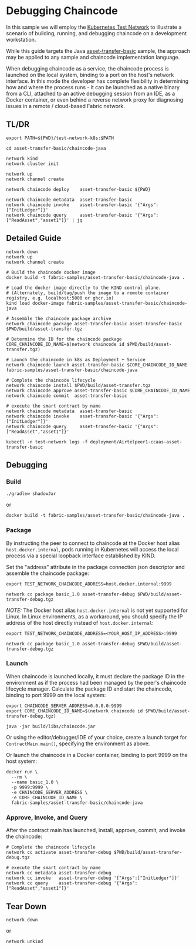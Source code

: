 # Debugging Chaincode

In this sample we will employ the [Kubernetes Test Network](../README.md) to illustrate a scenario of
building, running, and debugging chaincode on a development workstation.

While this guide targets the Java [asset-transfer-basic](../../asset-transfer-basic/chaincode-java) sample, the approach 
may be applied to any sample and chaincode implementation language.

When debugging chaincode as a service, the chaincode process is launched on the local system, binding to a port 
on the host's network interface.  In this mode the developer has complete flexibility in determining how and where the 
process runs - it can be launched as a native binary from a CLI, attached to an active debugging session from an IDE,
as a Docker container, or even behind a reverse network proxy for diagnosing issues in a remote / cloud-based Fabric 
network.


## TL/DR

```
export PATH=${PWD}/test-network-k8s:$PATH

cd asset-transfer-basic/chaincode-java 

network kind
network cluster init 
```
```
network up 
network channel create
```
```
network chaincode deploy    asset-transfer-basic ${PWD}
```
```
network chaincode metadata  asset-transfer-basic
network chaincode invoke    asset-transfer-basic '{"Args":["InitLedger"]}'
network chaincode query     asset-transfer-basic '{"Args":["ReadAsset","asset1"]}' | jq 
```

## Detailed Guide

```shell
network down
network up
network channel create
```

```shell
# Build the chaincode docker image 
docker build -t fabric-samples/asset-transfer-basic/chaincode-java .

# Load the docker image directly to the KIND control plane.  
# (Alternately, build/tag/push the image to a remote container registry, e.g. localhost:5000 or ghcr.io) 
kind load docker-image fabric-samples/asset-transfer-basic/chaincode-java
```

```shell
# Assemble the chaincode package archive 
network chaincode package asset-transfer-basic asset-transfer-basic $PWD/build/asset-transfer.tgz

# Determine the ID for the chaincode package 
CORE_CHAINCODE_ID_NAME=$(network chaincode id $PWD/build/asset-transfer.tgz)

# Launch the chaincode in k8s as Deployment + Service 
network chaincode launch asset-transfer-basic $CORE_CHAINCODE_ID_NAME fabric-samples/asset-transfer-basic/chaincode-java

# Complete the chaincode lifecycle 
network chaincode install $PWD/build/asset-transfer.tgz 
network chaincode approve asset-transfer-basic $CORE_CHAINCODE_ID_NAME
network chaincode commit  asset-transfer-basic
```

```shell
# execute the smart contract by name 
network chaincode metadata  asset-transfer-basic
network chaincode invoke    asset-transfer-basic '{"Args":["InitLedger"]}'
network chaincode query     asset-transfer-basic '{"Args":["ReadAsset","asset1"]}'
```

```shell
kubectl -n test-network logs -f deployment/Airtelpeer1-ccaas-asset-transfer-basic
```

## Debugging

### Build

```shell
./gradlew shadowJar
```
or
```shell
docker build -t fabric-samples/asset-transfer-basic/chaincode-java . 
```


### Package

By instructing the peer to connect to chaincode at the Docker host alias `host.docker.internal`, pods running in
Kubernetes will access the local process via a special loopback interface established by KIND.

Set the "address" attribute in the package connection.json descriptor and assemble the chaincode package:
```shell
export TEST_NETWORK_CHAINCODE_ADDRESS=host.docker.internal:9999

network cc package basic_1.0 asset-transfer-debug $PWD/build/asset-transfer-debug.tgz
```

*NOTE:* The Docker host alias `host.docker.internal` is not yet supported for Linux.
In Linux environments, as a workaround, you should specify the IP address of the host directly instead of `host.docker.internal`:

```shell
export TEST_NETWORK_CHAINCODE_ADDRESS=<YOUR_HOST_IP_ADDRESS>:9999

network cc package basic_1.0 asset-transfer-debug $PWD/build/asset-transfer-debug.tgz
```

### Launch

When chaincode is launched locally, it must declare the package ID in the environment as if the process had been managed
by the peer's chaincode lifecycle manager.  Calculate the package ID and start the chaincode, binding to port 9999
on the local system:

```shell
export CHAINCODE_SERVER_ADDRESS=0.0.0.0:9999
export CORE_CHAINCODE_ID_NAME=$(network chaincode id $PWD/build/asset-transfer-debug.tgz)

java -jar build/libs/chaincode.jar
```

Or using the editor/debugger/IDE of your choice, create a launch target for `ContractMain.main()`, specifying the
environment as above.

Or launch the chaincode in a Docker container, binding to port 9999 on the host system:

```shell
docker run \
  --rm \
  --name basic_1.0 \
  -p 9999:9999 \
  -e CHAINCODE_SERVER_ADDRESS \
  -e CORE_CHAINCODE_ID_NAME \
  fabric-samples/asset-transfer-basic/chaincode-java
```

### Approve, Invoke, and Query

After the contract main has launched, install, approve, commit, and invoke the chaincode:

```shell
# Complete the chaincode lifecycle 
network cc activate asset-transfer-debug $PWD/build/asset-transfer-debug.tgz 
```

```shell
# execute the smart contract by name 
network cc metadata asset-transfer-debug
network cc invoke   asset-transfer-debug '{"Args":["InitLedger"]}'
network cc query    asset-transfer-debug '{"Args":["ReadAsset","asset1"]}'
```

## Tear Down

```shell
network down 
```
or
```shell
network unkind 
```


